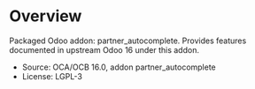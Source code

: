 # Overview

Packaged Odoo addon: partner_autocomplete. Provides features documented in upstream Odoo 16 under this addon.

- Source: OCA/OCB 16.0, addon partner_autocomplete
- License: LGPL-3
